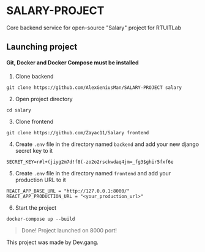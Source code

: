 # SALARY-PROJECT
Core backend service for open-source "Salary" project for RTUITLab


## Launching project
#### Git, Docker and Docker Compose must be installed

1. Clone backend

`git clone https://github.com/AlexGeniusMan/SALARY-PROJECT salary`

2. Open project directory

`cd salary`

3. Clone frontend

`git clone https://github.com/Zayac11/Salary frontend`


4. Create `.env` file in the directory named `backend` and add your new django secret key to it

```
SECRET_KEY=r#l+(jiyg2m7d!f8(-zo2o2rsckwdaq4jm=_fg3$ghir5fxf6e
```

5. Create `.env` file in the directory named `frontend` and add your production URL to it

```
REACT_APP_BASE_URL = "http://127.0.0.1:8000/"
REACT_APP_PRODUCTION_URL = "<your_production_url>"
```

6. Start the project

`docker-compose up --build`

> Done! Project launched on 8000 port!

This project was made by Dev.gang.
